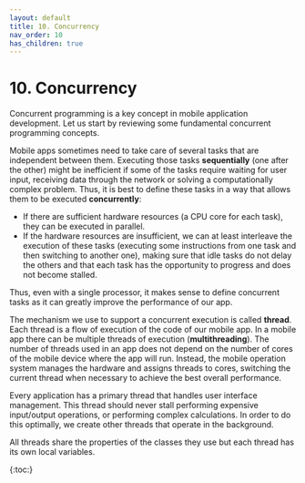```yaml
---
layout: default
title: 10. Concurrency
nav_order: 10
has_children: true
---
```


# 10. Concurrency

Concurrent programming is a key concept in mobile application development. Let us start by reviewing some fundamental concurrent programming concepts. 

Mobile apps sometimes need to take care of several tasks that are independent between them. Executing those tasks **sequentially** (one after the other) might be inefficient if some of the tasks require waiting for user input, receiving data through the network or solving a computationally complex problem. Thus, it is best to define these tasks in a way that allows them to be executed **concurrently**: 

- If there are sufficient hardware resources (a CPU core for each task), they can be executed in parallel.
- If the hardware resources are insufficient, we can at least interleave the execution of these tasks (executing some instructions from one task and then switching to another one), making sure that idle tasks do not delay the others and that each task has the opportunity to progress and does not become stalled. 

Thus, even with a single processor, it makes sense to define concurrent tasks as it can greatly improve the performance of our app.   

The mechanism we use to support a concurrent execution is called **thread**. Each thread is a flow of execution of the code of our mobile app. In a mobile app there can be multiple threads of execution (**multithreading**). The number of threads used in an app does not depend on the number of cores of the mobile device where the app will run. Instead, the mobile operation system manages the hardware and assigns threads to cores, switching the current thread when necessary to achieve the best overall performance.

Every application has a primary thread that handles user interface management. This thread should never stall performing expensive input/output operations, or performing complex calculations. In order to do this optimally, we create other threads that operate in the background.

All threads share the properties of the classes they use but each thread has its own local variables.

{:toc:}
